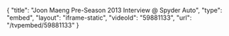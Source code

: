 {
    "title": "Joon Maeng Pre-Season 2013 Interview @ Spyder Auto",
    "type": "embed",
    "layout": "iframe-static",
    "videoId": "59881133",
    "url": "\/tvpembed\/59881133"
}